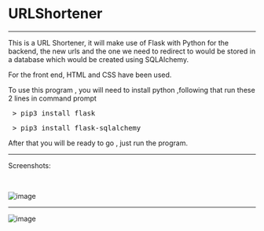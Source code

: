# URLShortener
<hr>

This is a URL Shortener, it will make use of Flask with Python for the backend, the new urls and the one we need to redirect to would be stored in a database which would be created using SQLAlchemy.

For the front end, HTML and CSS have been used.

To use this program , you will need to install python ,following that run these 2 lines in command prompt

<pre> > pip3 install flask</pre>

<pre> > pip3 install flask-sqlalchemy</pre>

After that you will be ready to go , just run the program.

<hr>

Screenshots:

<br>

![image](https://github.com/OmAmar106/URLShortener/assets/142908269/fbaba6f4-3cc6-48e3-be24-555675221fd7)

<hr>

![image](https://github.com/OmAmar106/URLShortener/assets/142908269/adb1f21f-12ab-40cb-adee-3cc5d1e08c82)



